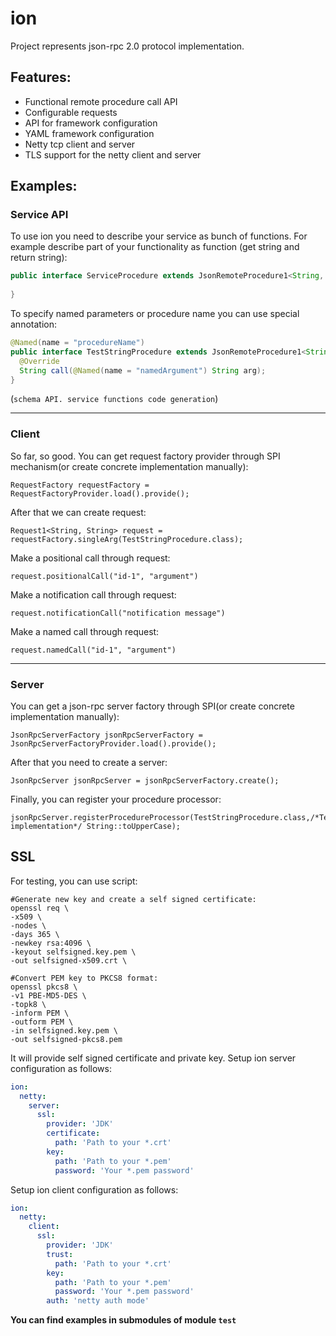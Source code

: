 # ion
Project represents json-rpc 2.0 protocol implementation.

## Features:
  * Functional remote procedure call API
  * Configurable requests
  * API for framework configuration
  * YAML framework configuration
  * Netty tcp client and server
  * TLS support for the netty client and server
  
## Examples:
### Service API

To use ion you need to describe your service as bunch of functions. 
For example describe part of your functionality as function (get string and return string):
```java
public interface ServiceProcedure extends JsonRemoteProcedure1<String, String> {
 
}
```
To specify named parameters or procedure name you can use special annotation:
```java
@Named(name = "procedureName")
public interface TestStringProcedure extends JsonRemoteProcedure1<String, String> {
  @Override
  String call(@Named(name = "namedArgument") String arg);
}
```
(`schema API. service functions code generation`)

---
### Client
So far, so good. You can get request factory provider through SPI mechanism(or create concrete implementation manually):
```
RequestFactory requestFactory = RequestFactoryProvider.load().provide();
```
After that we can create request:
```keytool -export -keystore mysslstore.jks -alias cert -file maanadev.org.cert
Request1<String, String> request = requestFactory.singleArg(TestStringProcedure.class);
```
Make a positional call through request:
```
request.positionalCall("id-1", "argument")
```
Make a notification call through request:
```
request.notificationCall("notification message")
```
Make a named call through request:
```
request.namedCall("id-1", "argument")
```
---
### Server
You can get a json-rpc server factory through SPI(or create concrete implementation manually):
```
JsonRpcServerFactory jsonRpcServerFactory = JsonRpcServerFactoryProvider.load().provide();
```
After that you need to create a server:
```
JsonRpcServer jsonRpcServer = jsonRpcServerFactory.create();
```
Finally, you can register your procedure processor:
```
jsonRpcServer.registerProcedureProcessor(TestStringProcedure.class,/*TestStringProcedure implementation*/ String::toUpperCase);
```

## SSL

For testing, you can use script: 
```shell script
#Generate new key and create a self signed certificate:
openssl req \
-x509 \
-nodes \
-days 365 \
-newkey rsa:4096 \
-keyout selfsigned.key.pem \
-out selfsigned-x509.crt \

#Convert PEM key to PKCS8 format:
openssl pkcs8 \
-v1 PBE-MD5-DES \
-topk8 \
-inform PEM \
-outform PEM \
-in selfsigned.key.pem \
-out selfsigned-pkcs8.pem
```
It will provide self signed certificate and private key. 
Setup ion server configuration as follows:
```yaml
ion:
  netty:
    server:
      ssl:
        provider: 'JDK'
        certificate:
          path: 'Path to your *.crt'
        key:
          path: 'Path to your *.pem'
          password: 'Your *.pem password'
```
Setup ion client configuration as follows:
```yaml
ion:
  netty:
    client:
      ssl:
        provider: 'JDK'
        trust:
          path: 'Path to your *.crt'
        key:
          path: 'Path to your *.pem'
          password: 'Your *.pem password'
        auth: 'netty auth mode'
```
**You can find examples in submodules of module `test`**